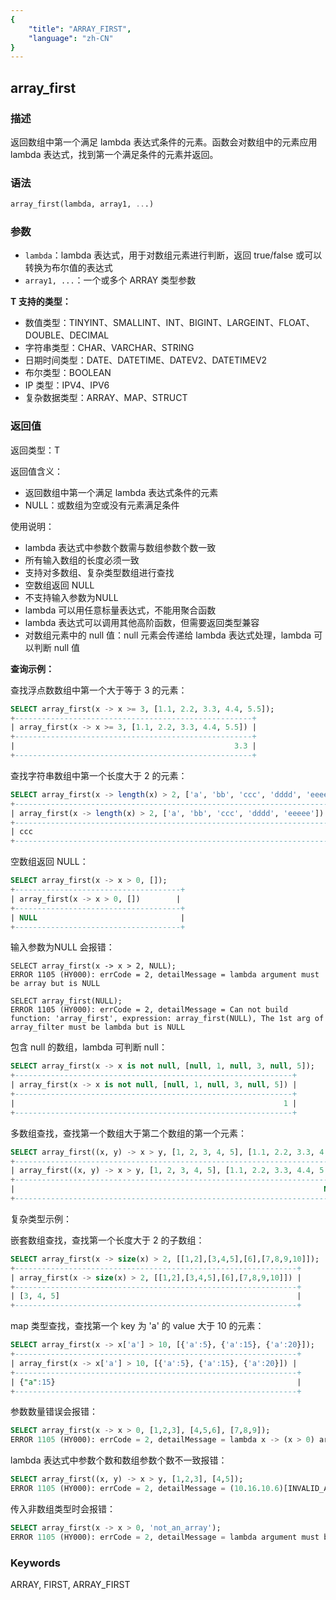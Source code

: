 ```yaml
---
{
    "title": "ARRAY_FIRST",
    "language": "zh-CN"
}
---
```


## array_first

<version since="2.0.0">

</version>

### 描述

返回数组中第一个满足 lambda 表达式条件的元素。函数会对数组中的元素应用 lambda 表达式，找到第一个满足条件的元素并返回。

### 语法

```sql
array_first(lambda, array1, ...)
```

### 参数

- `lambda`：lambda 表达式，用于对数组元素进行判断，返回 true/false 或可以转换为布尔值的表达式
- `array1, ...`：一个或多个 ARRAY<T> 类型参数

**T 支持的类型：**
- 数值类型：TINYINT、SMALLINT、INT、BIGINT、LARGEINT、FLOAT、DOUBLE、DECIMAL
- 字符串类型：CHAR、VARCHAR、STRING
- 日期时间类型：DATE、DATETIME、DATEV2、DATETIMEV2
- 布尔类型：BOOLEAN
- IP 类型：IPV4、IPV6
- 复杂数据类型：ARRAY、MAP、STRUCT

### 返回值

返回类型：T

返回值含义：
- 返回数组中第一个满足 lambda 表达式条件的元素
- NULL：或数组为空或没有元素满足条件

使用说明：
- lambda 表达式中参数个数需与数组参数个数一致
- 所有输入数组的长度必须一致
- 支持对多数组、复杂类型数组进行查找
- 空数组返回 NULL
- 不支持输入参数为NULL
- lambda 可以用任意标量表达式，不能用聚合函数
- lambda 表达式可以调用其他高阶函数，但需要返回类型兼容
- 对数组元素中的 null 值：null 元素会传递给 lambda 表达式处理，lambda 可以判断 null 值

**查询示例：**

查找浮点数数组中第一个大于等于 3 的元素：
```sql
SELECT array_first(x -> x >= 3, [1.1, 2.2, 3.3, 4.4, 5.5]);
+-----------------------------------------------------+
| array_first(x -> x >= 3, [1.1, 2.2, 3.3, 4.4, 5.5]) |
+-----------------------------------------------------+
|                                                 3.3 |
+-----------------------------------------------------+
```

查找字符串数组中第一个长度大于 2 的元素：
```sql
SELECT array_first(x -> length(x) > 2, ['a', 'bb', 'ccc', 'dddd', 'eeeee']);
+----------------------------------------------------------------------+
| array_first(x -> length(x) > 2, ['a', 'bb', 'ccc', 'dddd', 'eeeee']) |
+----------------------------------------------------------------------+
| ccc                                                                  |
+----------------------------------------------------------------------+
```

空数组返回 NULL：
```sql
SELECT array_first(x -> x > 0, []);
+-------------------------------------+
| array_first(x -> x > 0, [])        |
+-------------------------------------+
| NULL                                |
+-------------------------------------+
```

输入参数为NULL 会报错：
```
SELECT array_first(x -> x > 2, NULL);
ERROR 1105 (HY000): errCode = 2, detailMessage = lambda argument must be array but is NULL

SELECT array_first(NULL);
ERROR 1105 (HY000): errCode = 2, detailMessage = Can not build function: 'array_first', expression: array_first(NULL), The 1st arg of array_filter must be lambda but is NULL
```

包含 null 的数组，lambda 可判断 null：
```sql
SELECT array_first(x -> x is not null, [null, 1, null, 3, null, 5]);
+--------------------------------------------------------------+
| array_first(x -> x is not null, [null, 1, null, 3, null, 5]) |
+--------------------------------------------------------------+
|                                                            1 |
+--------------------------------------------------------------+
```

多数组查找，查找第一个数组大于第二个数组的第一个元素：
```sql
SELECT array_first((x, y) -> x > y, [1, 2, 3, 4, 5], [1.1, 2.2, 3.3, 4.4, 5.5]);
+--------------------------------------------------------------------------+
| array_first((x, y) -> x > y, [1, 2, 3, 4, 5], [1.1, 2.2, 3.3, 4.4, 5.5]) |
+--------------------------------------------------------------------------+
|                                                                     NULL |
+--------------------------------------------------------------------------+
```

复杂类型示例：

嵌套数组查找，查找第一个长度大于 2 的子数组：
```sql
SELECT array_first(x -> size(x) > 2, [[1,2],[3,4,5],[6],[7,8,9,10]]);
+---------------------------------------------------------------+
| array_first(x -> size(x) > 2, [[1,2],[3,4,5],[6],[7,8,9,10]]) |
+---------------------------------------------------------------+
| [3, 4, 5]                                                     |
+---------------------------------------------------------------+
```

map 类型查找，查找第一个 key 为 'a' 的 value 大于 10 的元素：
```sql
SELECT array_first(x -> x['a'] > 10, [{'a':5}, {'a':15}, {'a':20}]);
+---------------------------------------------------------------+
| array_first(x -> x['a'] > 10, [{'a':5}, {'a':15}, {'a':20}]) |
+---------------------------------------------------------------+
| {"a":15}                                                      |
+---------------------------------------------------------------+
```

参数数量错误会报错：
```sql
SELECT array_first(x -> x > 0, [1,2,3], [4,5,6], [7,8,9]);
ERROR 1105 (HY000): errCode = 2, detailMessage = lambda x -> (x > 0) arguments' size is not equal parameters' size
```

lambda 表达式中参数个数和数组参数个数不一致报错：
```sql
SELECT array_first((x, y) -> x > y, [1,2,3], [4,5]);
ERROR 1105 (HY000): errCode = 2, detailMessage = (10.16.10.6)[INVALID_ARGUMENT]in array map function, the input column size are not equal completely, nested column data rows 1st size is 3, 2th size is 2.
```

传入非数组类型时会报错：
```sql
SELECT array_first(x -> x > 0, 'not_an_array');
ERROR 1105 (HY000): errCode = 2, detailMessage = lambda argument must be array but is 'not_an_array'
```

### Keywords

ARRAY, FIRST, ARRAY_FIRST 